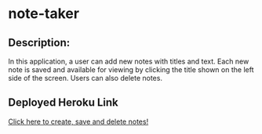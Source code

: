 # note-taker

## Description:
In this application, a user can add new notes with titles and text. Each new note is saved and available for viewing by clicking the title shown on the left side of the screen. Users can also delete notes. 

## Deployed Heroku Link
[Click here to create, save and delete notes!](https://floating-river-07736.herokuapp.com/)


